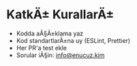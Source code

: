 ﻿# KatkÄ± KurallarÄ±
- Kodda aÃ§Ä±klama yaz
- Kod standartlarÄ±na uy (ESLint, Prettier)
- Her PR'a test ekle
- Sorular iÃ§in: info@enucuz.kim
